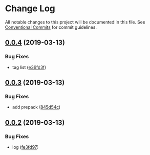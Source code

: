 # Change Log

All notable changes to this project will be documented in this file.
See [Conventional Commits](https://conventionalcommits.org) for commit guidelines.

## [0.0.4](https://github.com/pie-framework/pie-dev-test/compare/v0.0.3...v0.0.4) (2019-03-13)


### Bug Fixes

* tag list ([e36fd3f](https://github.com/pie-framework/pie-dev-test/commit/e36fd3f))





## [0.0.3](https://github.com/pie-framework/pie-dev-test/compare/v0.0.2...v0.0.3) (2019-03-13)


### Bug Fixes

* add prepack ([845d54c](https://github.com/pie-framework/pie-dev-test/commit/845d54c))





## [0.0.2](https://github.com/pie-framework/pie-dev-test/compare/v0.0.1...v0.0.2) (2019-03-13)


### Bug Fixes

* log ([fe3fd97](https://github.com/pie-framework/pie-dev-test/commit/fe3fd97))
